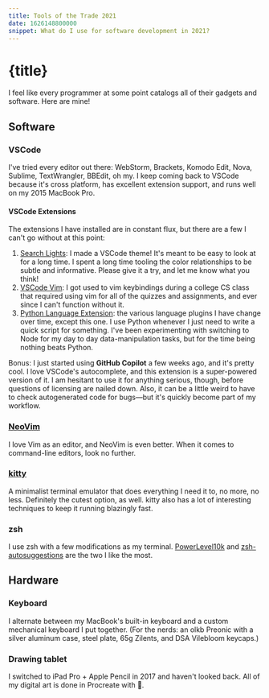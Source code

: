 ```yaml
---
title: Tools of the Trade 2021
date: 1626148800000
snippet: What do I use for software development in 2021?
---
```


# {title}

I feel like every programmer at some point catalogs all of their gadgets and software. Here are mine!

## Software

### VSCode

I've tried every editor out there: WebStorm, Brackets, Komodo Edit, Nova, Sublime, TextWrangler, BBEdit, oh my. I keep coming back to VSCode because it's cross platform, has excellent extension support, and runs well on my 2015 MacBook Pro.

#### VSCode Extensions

The extensions I have installed are in constant flux, but there are a few I can't go without at this point:

1. [Search Lights](https://marketplace.visualstudio.com/items?itemName=radiolevity.search-lights): I made a VSCode theme! It's meant to be easy to look at for a long time. I spent a long time tooling the color relationships to be subtle and informative. Please give it a try, and let me know what you think!
2. [VSCode Vim](https://marketplace.visualstudio.com/items?itemName=vscodevim.vim): I got used to vim keybindings during a college CS class that required using vim for all of the quizzes and assignments, and ever since I can't function without it.
3. [Python Language Extension](https://marketplace.visualstudio.com/items?itemName=ms-python.python): the various language plugins I have change over time, except this one. I use Python whenever I just need to write a quick script for something. I've been experimenting with switching to Node for my day to day data-manipulation tasks, but for the time being nothing beats Python.

Bonus: I just started using **GitHub Copilot** a few weeks ago, and it's pretty cool. I love VSCode's autocomplete, and this extension is a super-powered version of it. I am hesitant to use it for anything serious, though, before questions of licensing are nailed down. Also, it can be a little weird to have to check autogenerated code for bugs—but it's quickly become part of my workflow.

### [NeoVim](https://neovim.io/)

I love Vim as an editor, and NeoVim is even better. When it comes to command-line editors, look no further.

### [kitty](https://sw.kovidgoyal.net/kitty/)

A minimalist terminal emulator that does everything I need it to, no more, no less. Definitely the cutest option, as well. kitty also has a lot of interesting techniques to keep it running blazingly fast.

### zsh

I use zsh with a few modifications as my terminal. [PowerLevel10k](https://github.com/romkatv/powerlevel10k) and [zsh-autosuggestions](https://github.com/zsh-users/zsh-autosuggestions) are the two I like the most.

## Hardware

### Keyboard

I alternate between my MacBook's built-in keyboard and a custom mechanical keyboard I put together. (For the nerds: an olkb Preonic with a silver aluminum case, steel plate, 65g Zilents, and DSA Vilebloom keycaps.)

### Drawing tablet

I switched to iPad Pro + Apple Pencil in 2017 and haven't looked back. All of my digital art is done in Procreate with 💜.
